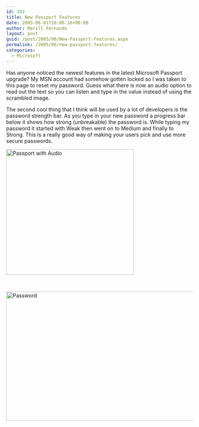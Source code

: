 ```yaml
---
id: 192
title: New Passport Features
date: 2005-06-01T16:06:16+00:00
author: Merill Fernando
layout: post
guid: /post/2005/06/New-Passport-Features.aspx
permalink: /2005/06/new-passport-features/
categories:
  - Microsoft
---
```

<p>Has anyone noticed the newest features in the latest Microsoft Passport upgrade? My MSN account had somehow gotten locked so I was taken to this page to reset my password. Guess what there is now an audio option to read out the text so you can listen and type in the value instead of using the scrambled image. </p>
<p>The second cool thing that I think will be used by a lot of developers is the password strength bar. As you type in your new password a progress bar below it shows how strong (unbreakable) the password is. While typing my password it started with Weak then went on to Medium and finally to Strong. This is a really good way of making your users pick and use more secure passwords.</p>
<p><img height="339" alt="Passport with Audio" src="http://www.merill.net/wp-content/uploads/contentbinary/05_2D06_2D01_2DMsnPassport_small.jpg" width="344" border="0" /></p>
<p>&nbsp;</p>
<p><img height="349" alt="Password" src="http://www.merill.net/wp-content/uploads/contentbinary/05_2D06_2D01_2DMsnPassport2_small1.jpg" width="635" border="0" /></p>